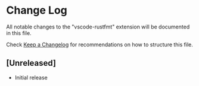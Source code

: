 # Change Log
All notable changes to the "vscode-rustfmt" extension will be documented in this file.

Check [Keep a Changelog](http://keepachangelog.com/) for recommendations on how to structure this file.

## [Unreleased]
- Initial release